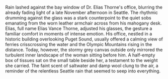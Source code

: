 Rain lashed against the bay window of Dr. Elias Thorne's office, blurring the already fading light of a late November afternoon in Seattle. The rhythmic drumming against the glass was a stark counterpoint to the quiet sobs emanating from the worn leather armchair across from his mahogany desk.  Elias, full name Elias Vance Thorne, adjusted his glasses, the gesture a familiar comfort in moments of intense emotion. His office, nestled in a historic building overlooking Puget Sound, usually offered a calming view of ferries crisscrossing the water and the Olympic Mountains rising in the distance. Today, however, the stormy grey canvas outside only mirrored the turbulent inner landscape of the woman sitting before him.  A half-empty box of tissues sat on the small table beside her, a testament to the weight she carried. The faint scent of saltwater and damp wool clung to the air, a reminder of the relentless Seattle rain that seemed to seep into everything.
